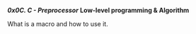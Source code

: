 ***0x0C. C - Preprocessor***
**Low-level programming & Algorithm**


What is a macro and how to use it.
